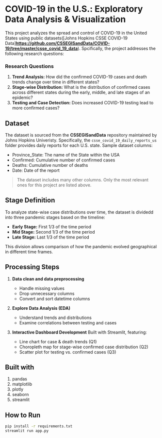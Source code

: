 # COVID-19 in the U.S.: Exploratory Data Analysis & Visualization

This project analyzes the spread and control of COVID-19 in the United States using public datasets([Johns Hopkins CSSE COVID-19 Data]**https://github.com/CSSEGISandData/COVID-19/tree/master/csse_covid_19_data**). Spcifically, the project addresses the following research questions:


### Research Questions
1. **Trend Analysis:** How did the confirmed COVID-19 cases and death trends change over time in different states?
2. **Stage-wise Distribution:** What is the distribution of confirmed cases across different states during the early, middle, and late stages of an epidemic? 
3. **Testing and Case Detection:** Does increased COVID-19 testing lead to more confirmed cases?


## Dataset

The dataset is sourced from the **CSSEGISandData** repository maintained by Johns Hopkins Univeristy. Specifically, the `csse_covid_19_daily_reports_us` folder provides daily reports for each U.S. state. Sample dataset columns:
- Province_State: The name of the State within the USA
- Confirmed: Cumulative number of confirmed cases
- Deaths: Cumulative number of deaths
- Date: Date of the report

> The dataset includes many other columns. Only the most relevant ones for this project are listed above.


## Stage Definition

To analyze state-wise case distributions over time, the dataset is dividedd into three pandemic stages based on the timeline:

- **Early Stage:** First 1/3 of the time period
- **Mid Stage:** Second 1/3 of the time period
- **Late Stage:** Last 1/3 of the time period

This division allows comparison of how the pandemic evolved geographical in different time frames.



## Processing Steps

1. **Data clean and data preprocessing**
    - Handle missing values
    - Drop unnecessary columns
    - Convert and sort datetime columns

2. **Explore Data Analysis (EDA)**
    - Understand trends and distributions
    - Examine correlations between testing and cases

3. **Interactive Dashboard Development**
    Built with Streamlit, featuring:
    - Line chart for case & death trends (Q1)
    - Choropleth map for stage-wise confirmed case distribution (Q2)
    - Scatter plot for testing vs. confirmed cases (Q3)


## Built with
1. pandas
2. matplotlib
3. plotly
4. seaborn
5. streamlit


## How to Run
```bash
pip install -r requirements.txt
streamlit run app.py